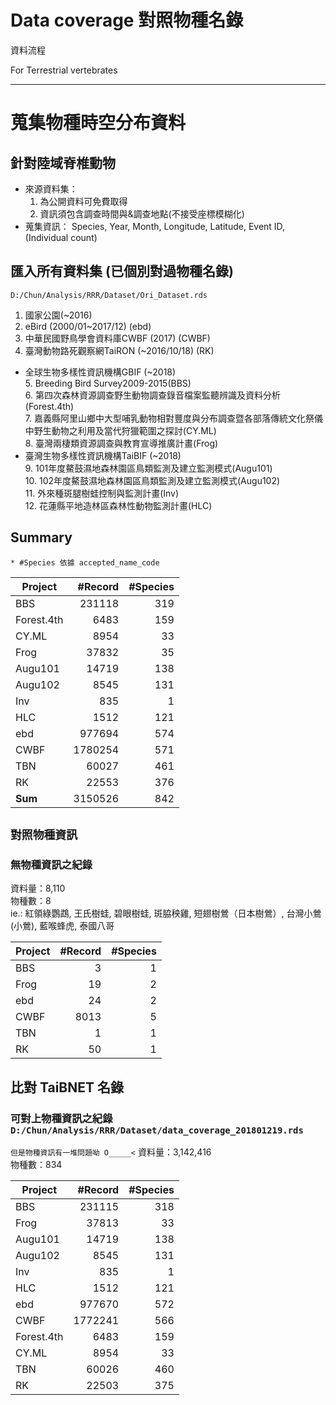 # Data coverage 對照物種名錄
資料流程

For Terrestrial vertebrates

***
# 蒐集物種時空分布資料
## 針對陸域脊椎動物
- 來源資料集：
  1. 為公開資料可免費取得
  2. 資訊須包含調查時間與&調查地點(不接受座標模糊化)
- 蒐集資訊：
    Species, Year, Month, Longitude, Latitude, Event ID, (Individual count)

## 匯入所有資料集  (已個別對過物種名錄)
`D:/Chun/Analysis/RRR/Dataset/Ori_Dataset.rds`
1. 國家公園(~2016)  
2. eBird (2000/01~2017/12) (ebd)  
3. 中華民國野鳥學會資料庫CWBF (2017) (CWBF)  
4. 臺灣動物路死觀察網TaiRON (~2016/10/18) (RK)    
* 全球生物多樣性資訊機構GBIF (~2018)  
   5. Breeding Bird Survey2009-2015(BBS)  
   6. 第四次森林資源調查野生動物調查錄音檔案監聽辨識及資料分析(Forest.4th)  
   7. 嘉義縣阿里山鄉中大型哺乳動物相對豐度與分布調查暨各部落傳統文化祭儀中野生動物之利用及當代狩獵範圍之探討(CY.ML)  
   8. 臺灣兩棲類資源調查與教育宣導推廣計畫(Frog)  
* 臺灣生物多樣性資訊機構TaiBIF (~2018)  
   9. 101年度鰲鼓濕地森林園區鳥類監測及建立監測模式(Augu101)    
   10. 102年度鰲鼓濕地森林園區鳥類監測及建立監測模式(Augu102)   
   11. 外來種斑腿樹蛙控制與監測計畫(Inv)  
   12. 花蓮縣平地造林區森林性動物監測計畫(HLC)    

## Summary  
`* #Species 依據 accepted_name_code`

|   Project|     #Record|  #Species|
|----------|-----------:|---------:|
|       BBS|      231118|       319|
|Forest.4th|        6483|       159|
|     CY.ML|        8954|        33|
|      Frog|       37832|        35|
|   Augu101|       14719|       138|
|   Augu102|        8545|       131|
|       Inv|         835|         1|
|       HLC|        1512|       121|
|       ebd|      977694|       574|
|      CWBF|     1780254|       571|
|       TBN|       60027|       461|
|        RK|       22553|       376|
|   **Sum**|     3150526|       842|

## `對照物種資訊`
### 無物種資訊之紀錄
資料量：8,110  
物種數：8  
ie.: 紅領綠鸚鵡, 王氏樹蛙, 碧眼樹蛙, 斑脇秧雞, 短翅樹鶯（日本樹鶯）, 台灣小鶯(小鶯), 藍喉蜂虎, 泰國八哥

| Project| #Record| #Species|
|--------|-------:|--------:|
|     BBS|       3|        1|
|    Frog|      19|        2|
|     ebd|      24|        2|
|    CWBF|    8013|        5|
|     TBN|       1|        1|
|      RK|      50|        1|

## 比對 TaiBNET 名錄
### 可對上物種資訊之紀錄  `D:/Chun/Analysis/RRR/Dataset/data_coverage_201801219.rds`
`但是物種資訊有一堆問題呦 O_____<`
資料量：3,142,416  
物種數：834

|    Project|  #Record| #Species|
|-----------|--------:|--------:|
|        BBS|   231115|      318|
|       Frog|    37813|       33|
|    Augu101|    14719|      138|
|    Augu102|     8545|      131|
|        Inv|      835|        1|
|        HLC|     1512|      121|
|        ebd|   977670|      572|
|       CWBF|  1772241|      566|
| Forest.4th|     6483|      159|
|      CY.ML|     8954|       33|
|        TBN|    60026|      460|
|         RK|    22503|      375|



